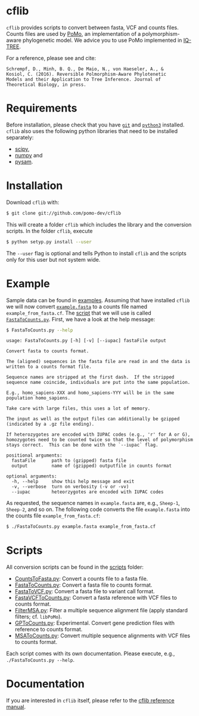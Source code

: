 # cflib #

`cflib` provides scripts to convert between fasta, VCF and counts
files.  Counts files are used by
[PoMo](http://www.cibiv.at/software/iqtree/doc/Polymorphism-Aware-Models/),
an implementation of a polymorphism-aware phylogenetic model.  We
advice you to use PoMo implemented in
[IQ-TREE](http://www.cibiv.at/software/iqtree/).

For a reference, please see and cite:

    Schrempf, D., Minh, B. Q., De Maio, N., von Haeseler, A., &
    Kosiol, C. (2016). Reversible Polmorphism-Aware Phylotenetic
    Models and their Application to Tree Inference. Journal of
    Theoretical Biology, in press.

# Requirements #

Before installation, please check that you have
[`git`](https://github.com/) and [`python3`](https://www.python.org/)
installed.  `cflib` also uses the following python libraries that need
to be installed separately:

- [scipy](http://www.scipy.org/),
- [numpy](http://www.numpy.org/) and
- [pysam](http://code.google.com/p/pysam/).

# Installation #

Download `cflib` with:

```sh
$ git clone git://github.com/pomo-dev/cflib
```

This will create a folder `cflib` which includes the library and the
conversion scripts.  In the folder `cflib`, execute

```sh
$ python setyp.py install --user
```

The `--user` flag is optional and tells Python to install `cflib` and
the scripts only for this user but not system wide.

# Example #

Sample data can be found in [examples](./examples).  Assuming that
have installed `cflib` we will now convert
[`example.fasta`](./examples/example.fasta) to a counts file named
`example_from_fasta.cf`.  The [script](Scripts) that we will use is
called [`FastaToCounts.py`](./scripts/FastaToCounts.py).  First, we
have a look at the help message:

```sh
$ FastaToCounts.py --help
```

    usage: FastaToCounts.py [-h] [-v] [--iupac] fastaFile output

    Convert fasta to counts format.

    The (aligned) sequences in the fasta file are read in and the data is
    written to a counts format file.

    Sequence names are stripped at the first dash.  If the stripped
    sequence name coincide, individuals are put into the same population.

    E.g., homo_sapiens-XXX and homo_sapiens-YYY will be in the same
    population homo_sapiens.

    Take care with large files, this uses a lot of memory.

    The input as well as the output files can additionally be gzipped
    (indicated by a .gz file ending).

    If heterozygotes are encoded with IUPAC codes (e.g., 'r' for A or G),
    homozygotes need to be counted twice so that the level of polymorphism
    stays correct.  This can be done with the `--iupac` flag.

    positional arguments:
      fastaFile      path to (gzipped) fasta file
      output         name of (gzipped) outputfile in counts format

    optional arguments:
      -h, --help     show this help message and exit
      -v, --verbose  turn on verbosity (-v or -vv)
      --iupac        heteorzygotes are encoded with IUPAC codes

As requested, the sequence names in `example.fasta` are, e.g.,
`Sheep-1`, `Sheep-2`, and so on.  The following code converts the file
`example.fasta` into the counts file `example_from_fasta.cf`:

```sh
$ ./FastaToCounts.py example.fasta example_from_fasta.cf
```

# Scripts #

All conversion scripts can be found in the [scripts](#Scripts)
folder:

- [CountsToFasta.py](./scripts/CountsToFasta.py): Convert a counts
  file to a fasta file.
- [FastaToCounts.py](./scripts/FastaToCounts.py): Convert a fasta file
  to counts format.
- [FastaToVCF.py](./scripts/FastaToVCF.py): Convert a fasta file to
  variant call format.
- [FastaVCFToCounts.py](./scripts/FastaVCFToCounts.py): Convert a
  fasta reference with VCF files to counts format.
- [FilterMSA.py](./scripts/FilterMSA.py): Filter a multiple sequence
  alignment file (apply standard filters; cf. `libPoMo`).
- [GPToCounts.py](./scripts/GPToCounts.py): Experimental.  Convert
  gene prediction files with reference to counts format.
- [MSAToCounts.py](./scripts/MSAToCounts.py): Convert multiple
  sequence alignments with VCF files to counts format.

Each script comes with its own documentation.  Please execute, e.g.,
`./FastaToCounts.py --help`.

# Documentation #

If you are interested in `cflib` itself, please refer to the
[cflib reference manual](http://cflib.readthedocs.io/en/latest/).
